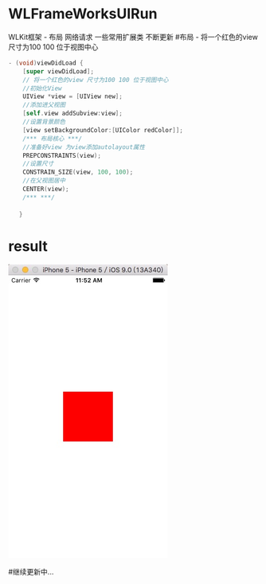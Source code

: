 # WLFrameWorksUIRun
WLKit框架 - 布局 网络请求 一些常用扩展类 不断更新
#布局 - 将一个红色的view 尺寸为100 100 位于视图中心
```Objective-C
- (void)viewDidLoad {
    [super viewDidLoad];
    // 将一个红色的view 尺寸为100 100 位于视图中心
    //初始化View
    UIView *view = [UIView new];
    //添加进父视图
    [self.view addSubview:view];
    //设置背景颜色
    [view setBackgroundColor:[UIColor redColor]];
    /*** 布局核心 ***/
    //准备好view 为view添加autolayout属性
    PREPCONSTRAINTS(view);
    //设置尺寸
    CONSTRAIN_SIZE(view, 100, 100);
    //在父视图居中
    CENTER(view);
    /*** ***/
    
   }

```
# result
![](https://github.com/HotWordland/WLFrameWorksUIRun/blob/master/shot/layout-1.png)

#继续更新中...
